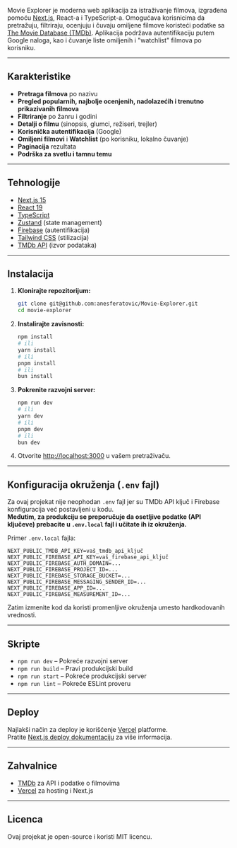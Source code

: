 Movie Explorer je moderna web aplikacija za istraživanje filmova, izgrađena pomoću [Next.js](https://nextjs.org/), React-a i TypeScript-a. Omogućava korisnicima da pretražuju, filtriraju, ocenjuju i čuvaju omiljene filmove koristeći podatke sa [The Movie Database (TMDb)](https://www.themoviedb.org/). Aplikacija podržava autentifikaciju putem Google naloga, kao i čuvanje liste omiljenih i "watchlist" filmova po korisniku.

---

## Karakteristike

- **Pretraga filmova** po nazivu
- **Pregled popularnih, najbolje ocenjenih, nadolazećih i trenutno prikazivanih filmova**
- **Filtriranje** po žanru i godini
- **Detalji o filmu** (sinopsis, glumci, režiseri, trejler)
- **Korisnička autentifikacija** (Google)
- **Omiljeni filmovi** i **Watchlist** (po korisniku, lokalno čuvanje)
- **Paginacija** rezultata
- **Podrška za svetlu i tamnu temu**

---

## Tehnologije

- [Next.js 15](https://nextjs.org/)
- [React 19](https://react.dev/)
- [TypeScript](https://www.typescriptlang.org/)
- [Zustand](https://zustand-demo.pmnd.rs/) (state management)
- [Firebase](https://firebase.google.com/) (autentifikacija)
- [Tailwind CSS](https://tailwindcss.com/) (stilizacija)
- [TMDb API](https://developers.themoviedb.org/3) (izvor podataka)

---

## Instalacija

1. **Klonirajte repozitorijum:**

   ```bash
   git clone git@github.com:anesferatovic/Movie-Explorer.git
   cd movie-explorer
   ```

2. **Instalirajte zavisnosti:**

   ```bash
   npm install
   # ili
   yarn install
   # ili
   pnpm install
   # ili
   bun install
   ```

3. **Pokrenite razvojni server:**

   ```bash
   npm run dev
   # ili
   yarn dev
   # ili
   pnpm dev
   # ili
   bun dev
   ```

4. Otvorite [http://localhost:3000](http://localhost:3000) u vašem pretraživaču.

---

## Konfiguracija okruženja (`.env` fajl)

Za ovaj projekat nije neophodan `.env` fajl jer su TMDb API ključ i Firebase konfiguracija već postavljeni u kodu.  
**Međutim, za produkciju se preporučuje da osetljive podatke (API ključeve) prebacite u `.env.local` fajl i učitate ih iz okruženja.**

Primer `.env.local` fajla:

```
NEXT_PUBLIC_TMDB_API_KEY=vaš_tmdb_api_ključ
NEXT_PUBLIC_FIREBASE_API_KEY=vaš_firebase_api_ključ
NEXT_PUBLIC_FIREBASE_AUTH_DOMAIN=...
NEXT_PUBLIC_FIREBASE_PROJECT_ID=...
NEXT_PUBLIC_FIREBASE_STORAGE_BUCKET=...
NEXT_PUBLIC_FIREBASE_MESSAGING_SENDER_ID=...
NEXT_PUBLIC_FIREBASE_APP_ID=...
NEXT_PUBLIC_FIREBASE_MEASUREMENT_ID=...
```

Zatim izmenite kod da koristi promenljive okruženja umesto hardkodovanih vrednosti.

---

## Skripte

- `npm run dev` – Pokreće razvojni server
- `npm run build` – Pravi produkcijski build
- `npm run start` – Pokreće produkcijski server
- `npm run lint` – Pokreće ESLint proveru

---

## Deploy

Najlakši način za deploy je korišćenje [Vercel](https://vercel.com/) platforme.  
Pratite [Next.js deploy dokumentaciju](https://nextjs.org/docs/app/building-your-application/deploying) za više informacija.

---

## Zahvalnice

- [TMDb](https://www.themoviedb.org/) za API i podatke o filmovima
- [Vercel](https://vercel.com/) za hosting i Next.js

---

## Licenca

Ovaj projekat je open-source i koristi MIT licencu.
